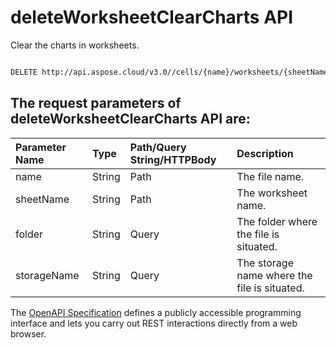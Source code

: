 # **deleteWorksheetClearCharts API**

Clear the charts in worksheets. 

```bash

DELETE http://api.aspose.cloud/v3.0//cells/{name}/worksheets/{sheetName}/charts

```

## The request parameters of **deleteWorksheetClearCharts** API are: 

| Parameter Name | Type | Path/Query String/HTTPBody | Description | 
| :- | :- | :- |:- | 
|name|String|Path|The file name.|
|sheetName|String|Path|The worksheet name.|
|folder|String|Query|The folder where the file is situated.|
|storageName|String|Query|The storage name where the file is situated.|


The [OpenAPI Specification](https://reference.aspose.cloud/cells/#/ChartsController/DeleteWorksheetClearCharts) defines a publicly accessible programming interface and lets you carry out REST interactions directly from a web browser.
